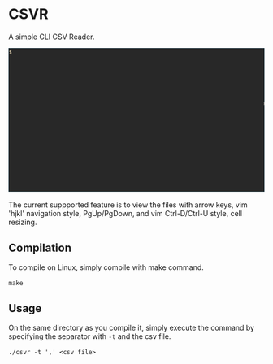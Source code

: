 # CSVR
A simple CLI CSV Reader.

![Demo CSVR](resources/demo_csvr.gif)

The current suppported feature is to view the files with arrow keys, vim 'hjkl' navigation style, PgUp/PgDown, and vim Ctrl-D/Ctrl-U style, cell resizing.

## Compilation
To compile on Linux, simply compile with make command.
```Shell
make
```

## Usage
On the same directory as you compile it, simply execute the command by specifying the separator with <code>-t</code> and the csv file.
```Shell
./csvr -t ',' <csv file>
```

